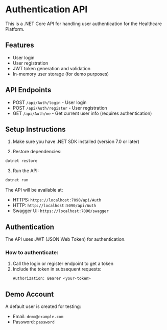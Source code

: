 # Authentication API

This is a .NET Core API for handling user authentication for the Healthcare Platform.

## Features

- User login
- User registration
- JWT token generation and validation
- In-memory user storage (for demo purposes)

## API Endpoints

- POST `/api/Auth/login` - User login
- POST `/api/Auth/register` - User registration
- GET `/api/Auth/me` - Get current user info (requires authentication)

## Setup Instructions

1. Make sure you have .NET SDK installed (version 7.0 or later)

2. Restore dependencies:
```bash
dotnet restore
```

3. Run the API:
```bash
dotnet run
```

The API will be available at:
- HTTPS: `https://localhost:7090/api/Auth`
- HTTP: `http://localhost:5090/api/Auth`
- Swagger UI: `https://localhost:7090/swagger`

## Authentication

The API uses JWT (JSON Web Token) for authentication. 

### How to authenticate:

1. Call the login or register endpoint to get a token
2. Include the token in subsequent requests:
   ```
   Authorization: Bearer <your-token>
   ```

## Demo Account

A default user is created for testing:
- Email: `demo@example.com`
- Password: `password` 